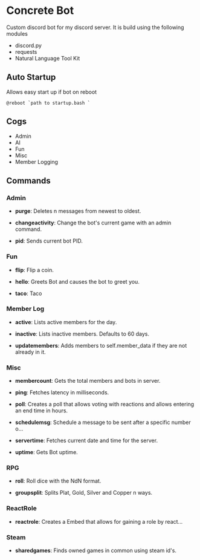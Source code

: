 # Concrete Bot

Custom discord bot for my discord server. It is build using the following modules

* discord&#46;py
* requests
* Natural Language Tool Kit

## Auto Startup

Allows easy start up if bot on reboot

```crontab
@reboot `path to startup.bash `
```

## Cogs

* Admin
* AI
* Fun
* Misc
* Member Logging

## Commands

### Admin

* **purge**: Deletes n messages from newest to oldest.

* **changeactivity**: Change the bot's current game with an admin command.

* **pid**: Sends current bot PID.

### Fun

* **flip**: Flip a coin.

* **hello**: Greets Bot and causes the bot to greet you.

* **taco**: Taco

### Member Log

* **active**: Lists active members for the day.

* **inactive**: Lists inactive members. Defaults to 60 days.

* **updatemembers**: Adds members to self.member_data if they are not already in it.

### Misc

* **membercount**: Gets the total members and bots in server.

* **ping**: Fetches latency in milliseconds.

* **poll**: Creates a poll that allows voting with reactions and allows entering an end time in hours.

* **schedulemsg**: Schedule a message to be sent after a specific number o...

* **servertime**: Fetches current date and time for the server.

* **uptime**: Gets Bot uptime.

### RPG

* **roll**: Roll dice with the NdN format.

* **groupsplit**: Splits Plat, Gold, Silver and Copper n ways.

### ReactRole

* **reactrole**: Creates a Embed that allows for gaining a role by react...

### Steam

* **sharedgames**: Finds owned games in common using steam id's.
